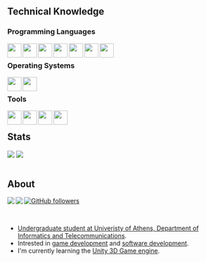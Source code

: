 ## Technical Knowledge

### Programming Languages

<img align="left" height="32" width="32" src="https://cdn.jsdelivr.net/gh/devicons/devicon/icons/c/c-original.svg"/>
<img align="left" height="32" width="32" src="https://cdn.jsdelivr.net/gh/devicons/devicon/icons/cplusplus/cplusplus-original.svg"/>
<img align="left" height="32" width="32" src="https://cdn.jsdelivr.net/gh/devicons/devicon/icons/csharp/csharp-original.svg"/>
<img align="left" height="32" width="32" src="https://cdn.jsdelivr.net/gh/devicons/devicon/icons/python/python-original.svg"/>
<img align="left" height="32" width="32" src="https://cdn.jsdelivr.net/gh/devicons/devicon/icons/java/java-original.svg"/>
<img align="left" height="32" width="32" src="https://cdn.jsdelivr.net/gh/devicons/devicon/icons/mysql/mysql-original.svg"/>
<img align="left" height="32" width="32" src="https://cdn.jsdelivr.net/gh/devicons/devicon/icons/bash/bash-original.svg"/>

<br/>

### Operating Systems

<img align="left" height="32" width="32" src="https://cdn.jsdelivr.net/gh/devicons/devicon/icons/linux/linux-original.svg"/>
<img align="left" height="32" width="32" src="https://cdn.jsdelivr.net/gh/devicons/devicon/icons/windows8/windows8-original.svg"/>

<br/>

### Tools

<img align="left" height="32" width="32" src="https://cdn.jsdelivr.net/gh/devicons/devicon/icons/vscode/vscode-original.svg"/>
<img align="left" height="32" width="32" src="https://cdn.jsdelivr.net/gh/devicons/devicon/icons/visualstudio/visualstudio-plain.svg"/>
<img align="left" height="32" width="32" src="https://cdn.jsdelivr.net/gh/devicons/devicon/icons/intellij/intellij-original.svg"/>
<img align="left" height="32" width="32" src="https://cdn.jsdelivr.net/gh/devicons/devicon/icons/unity/unity-original.svg"/>

<br/>

## Stats

<div>
  <img align="center" src="https://github-readme-stats.vercel.app/api/top-langs/?username=ThodBaniokos&exclude_repo=github-readme-stats&theme=dracula&count_private=true" />
  <img align="center" src="https://github-readme-stats.vercel.app/api?username=ThodBaniokos&exclude_repo=github-readme-stats&theme=dracula&count_private=true" />
</div>

<br/>

## About

<a target="_blank" href="https://www.linkedin.com/in/thodoris-baniokos-b25291232/"><img align="left" src="https://img.shields.io/badge/LinkedIn-0077B5?style=for-the-badge&logo=linkedin&logoColor=white" />

<a target="_blank" href="https://twitter.com/TBaniokos"><img align="left" src="https://img.shields.io/badge/Twitter-1DA1F2?style=for-the-badge&logo=twitter&logoColor=white" />
  
![GitHub followers](https://img.shields.io/github/followers/ThodBaniokos?style=for-the-badge&logo=github)

<br/>

- Undergraduate student at <a href="https://www.di.uoa.gr/en">Univeristy of Athens, Department of Informatics and Telecommunications</a>.
- Intrested in <a href="https://en.wikipedia.org/wiki/Video_game_development">game development</a> and <a href="https://en.wikipedia.org/wiki/Software_development">software development</a>.
- I'm currently learning the <a href="https://unity.com/">Unity 3D Game engine</a>.

<!--
**ThodBaniokos/ThodBaniokos** is a ✨ _special_ ✨ repository because its `README.md` (this file) appears on your GitHub profile.

Here are some ideas to get you started:

- 🔭 I’m currently working on ...
- 🌱 I’m currently learning ...
- 👯 I’m looking to collaborate on ...
- 🤔 I’m looking for help with ...
- 💬 Ask me about ...
- 📫 How to reach me: ...
- 😄 Pronouns: ...
- ⚡ Fun fact: ...
-->

